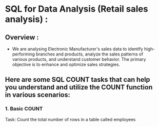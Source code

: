 # SQL for Data Analysis (Retail sales analysis) :
## Overview :
- We are analysing Electronic Manufacturer's sales data to identify high-performing branches and products, analyze the sales patterns of various products, and understand customer behavior. The primary objective is to enhance and optimize sales strategies.
## Here are some SQL COUNT tasks that can help you understand and utilize the COUNT function in various scenarios: 
### 1. Basic COUNT
Task: Count the total number of rows in a table called employees
